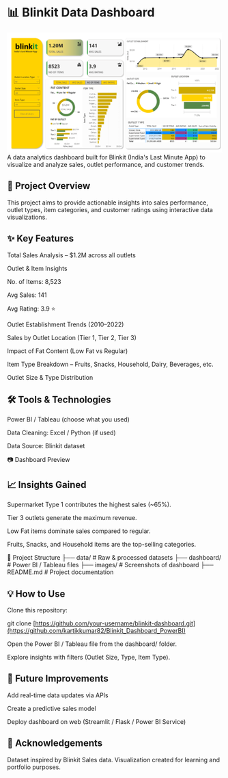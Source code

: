 # 📊 Blinkit Data Dashboard

<img src = 'Screenshot 2025-07-24 180024.png' />
A data analytics dashboard built for Blinkit (India's Last Minute App) to visualize and analyze sales, outlet performance, and customer trends.

## 🚀 Project Overview

This project aims to provide actionable insights into sales performance, outlet types, item categories, and customer ratings using interactive data visualizations.

## ✨ Key Features

Total Sales Analysis – $1.2M across all outlets

Outlet & Item Insights

No. of Items: 8,523

Avg Sales: 141

Avg Rating: 3.9 ⭐

Outlet Establishment Trends (2010–2022)

Sales by Outlet Location (Tier 1, Tier 2, Tier 3)

Impact of Fat Content (Low Fat vs Regular)

Item Type Breakdown – Fruits, Snacks, Household, Dairy, Beverages, etc.

Outlet Size & Type Distribution

## 🛠️ Tools & Technologies

Power BI / Tableau (choose what you used)

Data Cleaning: Excel / Python (if used)

Data Source: Blinkit dataset

📷 Dashboard Preview

## 📈 Insights Gained

Supermarket Type 1 contributes the highest sales (~65%).

Tier 3 outlets generate the maximum revenue.

Low Fat items dominate sales compared to regular.

Fruits, Snacks, and Household items are the top-selling categories.

📂 Project Structure
├── data/               # Raw & processed datasets
├── dashboard/          # Power BI / Tableau files
├── images/             # Screenshots of dashboard
├── README.md           # Project documentation

## 💡 How to Use

Clone this repository:

git clone [https://github.com/your-username/blinkit-dashboard.git](https://github.com/kartikkumar82/Blinkit_Dashboard_PowerBI)


Open the Power BI / Tableau file from the dashboard/ folder.

Explore insights with filters (Outlet Size, Type, Item Type).

## 📌 Future Improvements

Add real-time data updates via APIs

Create a predictive sales model

Deploy dashboard on web (Streamlit / Flask / Power BI Service)

## 🙌 Acknowledgements

Dataset inspired by Blinkit Sales data.
Visualization created for learning and portfolio purposes.
